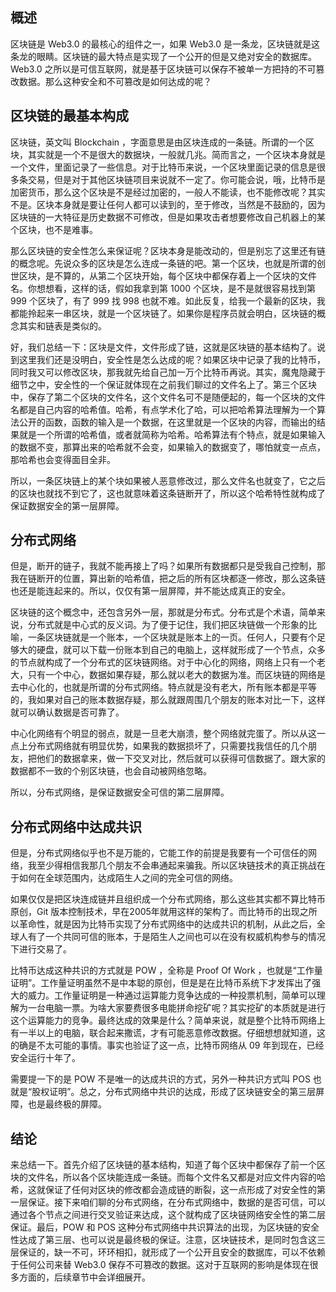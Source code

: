 ## 概述

区块链是 Web3.0 的最核心的组件之一，如果 Web3.0 是一条龙，区块链就是这条龙的眼睛。区块链的最大特点是实现了一个公开的但是又绝对安全的数据库。Web3.0 之所以是可信互联网，就是基于区块链可以保存不被单一方把持的不可篡改数据。那么这种安全和不可篡改是如何达成的呢？

## 区块链的最基本构成

区块链，英文叫 Blockchain ，字面意思是由区块连成的一条链。所谓的一个区块，其实就是一个不是很大的数据块，一般就几兆。简而言之，一个区块本身就是一个文件，里面记录了一些信息。对于比特币来说，一个区块里面记录的信息是很多条交易，但是对于其他区块链项目来说就不一定了。你可能会说，哦，比特币是加密货币，那么这个区块是不是经过加密的，一般人不能读，也不能修改呢？其实不是。区块本身就是要让任何人都可以读到的，至于修改，当然是不鼓励的，因为区块链的一大特征是历史数据不可修改，但是如果攻击者想要修改自己机器上的某个区块，也不是难事。

那么区块链的安全性怎么来保证呢？区块本身是能改动的，但是别忘了这里还有链的概念呢。先说众多的区块是怎么连成一条链的吧。第一个区块，也就是所谓的创世区块，是不算的，从第二个区块开始，每个区块中都保存着上一个区块的文件名。你想想看，这样的话，假如我拿到第 1000 个区块，是不是就很容易找到第 999 个区块了，有了 999 找 998 也就不难。如此反复，给我一个最新的区块，我都能拎起来一串区块，就是一个区块链了。如果你是程序员就会明白，区块链的概念其实和链表是类似的。

好，我们总结一下：区块是文件，文件形成了链，这就是区块链的基本结构了。说到这里我们还是没明白，安全性是怎么达成的呢？如果区块中记录了我的比特币，同时我又可以修改区块，那我就先给自己加一万个比特币再说。其实，魔鬼隐藏于细节之中，安全性的一个保证就体现在之前我们聊过的文件名上了。第三个区块中，保存了第二个区块的文件名，这个文件名可不是随便起的，每一个区块的文件名都是自己内容的哈希值。哈希，有点学术化了哈，可以把哈希算法理解为一个算法公开的函数，函数的输入是一个数据，在这里就是一个区块的内容，而输出的结果就是一个所谓的哈希值，或者就简称为哈希。哈希算法有个特点，就是如果输入的数据不变，那算出来的哈希就不会变，如果输入的数据变了，哪怕就变一点点，那哈希也会变得面目全非。

所以，一条区块链上的某个块如果被人恶意修改过，那么文件名也就变了，它之后的区块也就找不到它了，这也就意味着这条链断开了，所以这个哈希特性就构成了保证数据安全的第一层屏障。

## 分布式网络

但是，断开的链子，我就不能再接上了吗？如果所有数据都只是受我自己控制，那我在链断开的位置，算出新的哈希值，把之后的所有区块都逐一修改，那么这条链也还是能连起来的。所以，仅仅有第一层屏障，并不能达成真正的安全。

区块链的这个概念中，还包含另外一层，那就是分布式。分布式是个术语，简单来说，分布式就是中心式的反义词。为了便于记住，我们把区块链做一个形象的比喻，一条区块链就是一个账本，一个区块就是账本上的一页。任何人，只要有个足够大的硬盘，就可以下载一份账本到自己的电脑上，这样就形成了一个节点，众多的节点就构成了一个分布式的区块链网络。对于中心化的网络，网络上只有一个老大，只有一个中心，数据如果存疑，那么就以老大的数据为准。而区块链的网络是去中心化的，也就是所谓的分布式网络。特点就是没有老大，所有账本都是平等的，我如果对自己的账本数据存疑，那么就跟周围几个朋友的账本对比一下，这样就可以确认数据是否可靠了。

中心化网络有个明显的弱点，就是一旦老大崩溃，整个网络就完蛋了。所以从这一点上分布式网络就有明显优势，如果我的数据损坏了，只需要找我信任的几个朋友，把他们的数据拿来，做一下交叉对比，然后就可以获得可信数据了。跟大家的数据都不一致的个别区块链，也会自动被网络忽略。

所以，分布式网络，是保证数据安全可信的第二层屏障。

## 分布式网络中达成共识

但是，分布式网络似乎也不是万能的，它能工作的前提是我要有一个可信任的网络，我至少得相信我那几个朋友不会串通起来骗我。所以区块链技术的真正挑战在于如何在全球范围内，达成陌生人之间的完全可信的网络。

如果仅仅是把区块连成链并且组织成一个分布式网络，那么这些其实都不算比特币原创，Git 版本控制技术，早在2005年就用这样的架构了。而比特币的出现之所以革命性，就是因为比特币实现了分布式网络中的达成共识的机制，从此之后，全球人有了一个共同可信的账本，于是陌生人之间也可以在没有权威机构参与的情况下进行交易了。

比特币达成这种共识的方式就是 POW ，全称是 Proof Of Work ，也就是“工作量证明”。工作量证明虽然不是中本聪的原创，但是是在比特币系统下才发挥出了强大的威力。工作量证明是一种通过运算能力竞争达成的一种投票机制，简单可以理解为一台电脑一票。为啥大家要费很多电能拼命挖矿呢？其实挖矿的本质就是进行这个运算能力的竞争。最终达成的效果是什么？简单来说，就是整个比特币网络上有一半以上的电脑，联合起来撒谎，才有可能恶意修改数据。仔细想想就知道，这的确是不太可能的事情。事实也验证了这一点，比特币网络从 09 年到现在，已经安全运行十年了。

需要提一下的是 POW 不是唯一的达成共识的方式，另外一种共识方式叫 POS 也就是“股权证明”。总之，分布式网络中共识的达成，形成了区块链安全的第三层屏障，也是最终极的屏障。

## 结论

来总结一下。首先介绍了区块链的基本结构，知道了每个区块中都保存了前一个区块的文件名，所以各个区块能连成一条链。而每个文件名又都是对应文件内容的哈希，这就保证了任何对区块的修改都会造成链的断裂，这一点形成了对安全性的第一层保证。接下来咱们聊的分布式网络，在分布式网络中，数据的是否可信，可以通过各个节点之间进行交叉验证来达成，这个就构成了区块链网络安全性的第二层保证。最后，POW 和 POS 这种分布式网络中共识算法的出现，为区块链的安全性达成了第三层、也可以说是最终极的保证。注意，区块链技术，是同时包含这三层保证的，缺一不可，环环相扣，就形成了一个公开且安全的数据库，可以不依赖于任何公司来替 Web3.0 保存不可篡改的数据。这对于互联网的影响是体现在很多方面的，后续章节中会详细展开。
